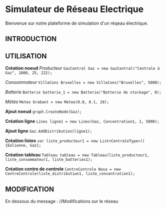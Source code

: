 # Simulateur de Réseau Electrique
Bienvenue sur notre plateforme de simulation d'un réqeau électrique.


## INTRODUCTION




## UTILISATION

**Création noeud**
*Producteur*
`GazCentral Gaz = new GazCentral("Centrale à Gaz", 1000, 25, 222);`
            
*Consommateur*
`VilleCons Bruxelles = new VilleCons("Bruxelles", 5000);`

*Batterie*
`Batterie batterie_1 = new Batterie("Batterie de stockage", 0);`

*Météo*
`Meteo brabant = new Meteo(0.8, 0.1, 28);`

**Ajout noeud**
`graph.CreateNode(Gaz);`


**Création ligne**
`Lines ligne1 = new Lines(Gaz, Concentration1, 1, 5000);`

**Ajout ligne**
`Gaz.AddDistribution(ligne1);`


**Création listes**
`var liste_producteur1 = new List<CentraleType>(){Eolienne, Gaz};`


**Création tableau**
`Tableau tableau = new Tableau(liste_producteur1, liste_consommateur1, liste_batteries1);`


**Création centre de controle**
`CentreControle Nasa = new CentreControle(liste_distribution1, liste_concentration1);`


## MODIFICATION

En dessous du message : //Modifications sur le réseau
